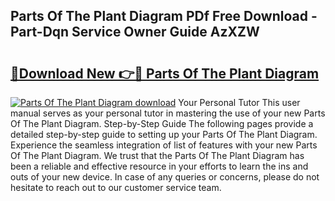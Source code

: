 ## Parts Of The Plant Diagram PDf Free Download - Part-Dqn Service Owner Guide AzXZW

# <h2><a href="http://dfklz4.blite.top/?on=Parts+Of+The+Plant+Diagram">🔗Download New 👉🔴 Parts Of The Plant Diagram</a></h2>

[![Parts Of The Plant Diagram download](https://i.imgur.com/lujVjoI.png)](http://dfklz4.blite.top/?on=Parts+Of+The+Plant+Diagram)
Your Personal Tutor This user manual serves as your personal tutor in mastering the use of your new Parts Of The Plant Diagram. Step-by-Step Guide The following pages provide a detailed step-by-step guide to setting up your Parts Of The Plant Diagram. Experience the seamless integration of list of features with your new Parts Of The Plant Diagram. We trust that the Parts Of The Plant Diagram has been a reliable and effective resource in your efforts to learn the ins and outs of your new device. In case of any queries or concerns, please do not hesitate to reach out to our customer service team.
